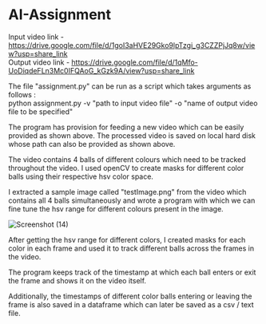 # AI-Assignment

Input video link - https://drive.google.com/file/d/1goI3aHVE29Gko9lpTzgi_g3CZZPjJq8w/view?usp=share_link  </br>
Output video link - https://drive.google.com/file/d/1qMfo-UoDiqdeFLn3Mc0IFQAoG_kGzk9A/view?usp=share_link  </br>

The file "assignment.py" can be run as a script which takes arguments as follows : </br>
python assignment.py -v "path to input video file" -o "name of output video file to be specified"  </br>

The program has provision for feeding a new video which can be easily provided as shown above. The processed video is saved on local hard disk whose path can also be provided as shown above.

The video contains 4 balls of different colours which need to be tracked throughout the video. I used openCV to create masks for different color balls using their respective hsv color space. 

I extracted a sample image called "testImage.png" from the video which contains all 4 balls simultaneously and wrote a program with which we can fine tune the hsv range for different colours present in the image.

![Screenshot (14)](https://user-images.githubusercontent.com/58368119/214177913-128e5881-06e0-4169-b532-e090f03dc00e.png)

After getting the hsv range for different colors, I created masks for each color in each frame and used it to track different balls across the frames in the video. </br>

The program keeps track of the timestamp at which each ball enters or exit the frame and shows it on the video itself.

Additionally, the timestamps of different color balls entering or leaving the frame is also saved in a dataframe which can later be saved as a csv / text file.

